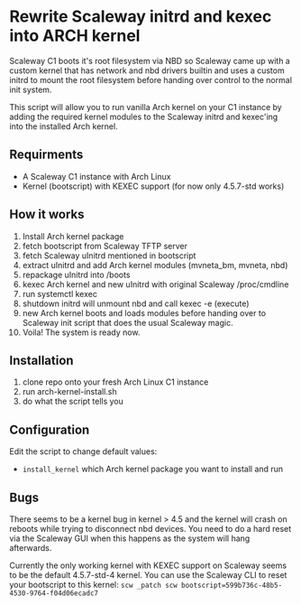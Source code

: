 Rewrite Scaleway initrd and kexec into ARCH kernel 
==================================================

Scaleway C1 boots it's root filesystem via NBD so Scaleway came up with a 
custom kernel that has network and nbd drivers builtin and uses a custom 
initrd to mount the root filesystem before handing over control to the normal
init system. 

This script will allow you to run vanilla Arch kernel on your C1 instance by
adding the required kernel modules to the Scaleway initrd and kexec'ing into
the installed Arch kernel. 

Requirments
-----------
* A Scaleway C1 instance with Arch Linux
* Kernel (bootscript) with KEXEC support (for now only 4.5.7-std works)

How it works
------------
1. Install Arch kernel package
2. fetch bootscript from Scaleway TFTP server
3. fetch Scaleway uInitrd mentioned in bootscript
4. extract uInitrd and add Arch kernel modules (mvneta_bm, mvneta, nbd) 
5. repackage uInitrd into /boots
6. kexec Arch kernel and new uInitrd with original Scaleway /proc/cmdline 
7. run systemctl kexec
8. shutdown initrd will unmount nbd and call kexec -e (execute)
9. new Arch kernel boots and loads modules before handing over to Scaleway 
   init script that does the usual Scaleway magic.
10. Voila! The system is ready now.

Installation
------------
1. clone repo onto your fresh Arch Linux C1 instance
2. run arch-kernel-install.sh
3. do what the script tells you

Configuration
-------------
Edit the script to change default values:
* `install_kernel`
  which Arch kernel package you want to install and run

Bugs
----
There seems to be a kernel bug in kernel > 4.5 and the kernel will crash 
on reboots while trying to disconnect nbd devices. You need to do a hard reset
via the Scaleway GUI when this happens as the system will hang afterwards.

Currently the only working kernel with KEXEC support on Scaleway seems to be
the default 4.5.7-std-4 kernel. You can use the Scaleway CLI to reset your
bootscript to this kernel:
`scw _patch scw bootscript=599b736c-48b5-4530-9764-f04d06ecadc7`
